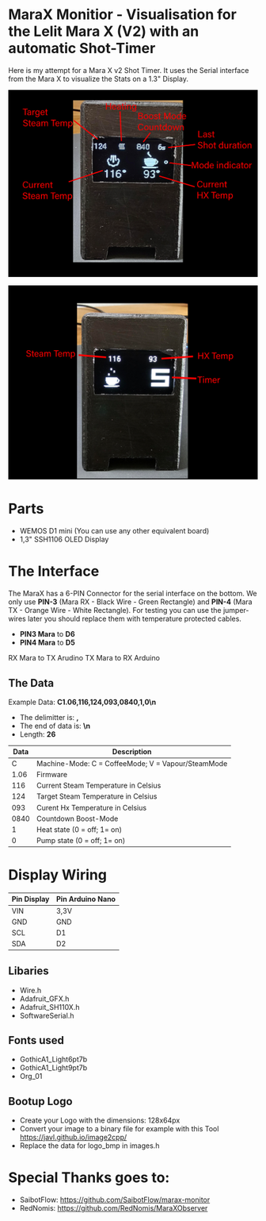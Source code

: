 # MaraX Monitior - Visualisation for the Lelit Mara X (V2) with an automatic Shot-Timer
Here is my attempt for a Mara X v2 Shot Timer. 
It uses the Serial interface from the Mara X to visualize the Stats on a 1.3" Display.

![Display](https://github.com/DiSanzes/Mara-X2-ShotTimer/blob/main/assets/MainView.png?raw=true)

![Display](https://github.com/DiSanzes/Mara-X2-ShotTimer/blob/main/assets/TimerMode.png?raw=true)
 
# Parts

- WEMOS D1 mini (You can use any other equivalent board)
- 1,3" SSH1106 OLED Display

# The Interface

The MaraX has a 6-PIN Connector for the serial interface on the bottom. We only use **PIN-3** (Mara RX - Black Wire - Green Rectangle) and **PIN-4** (Mara TX - Orange Wire - White Rectangle). For testing you can use the jumper-wires later you should replace them with temperature protected cables. 
 - **PIN3 Mara** to  **D6**
 - **PIN4 Mara** to **D5**

RX Mara to TX Arudino
TX Mara to RX Arduino

## The Data

Example Data: **C1.06,116,124,093,0840,1,0\n**
- The delimitter is: **,**
- The end of data is: **\n**
- Length: **26**

|Data|Description |
|--|--|
| C | Machine-Mode: C = CoffeeMode; V = Vapour/SteamMode |
| 1.06 | Firmware |
| 116 | Current Steam Temperature in Celsius |
| 124| Target Steam Temperature in Celsius |
| 093| Curent Hx Temperature in Celsius |
| 0840| Countdown Boost-Mode |
| 1| Heat state (0 = off; 1= on) |
| 0| Pump state (0 = off; 1= on) |


# Display Wiring
|Pin Display|Pin Arduino Nano|
|--|--|
| VIN | 3,3V |
| GND| GND |
| SCL| D1 |
| SDA| D2 |

## Libaries
 - Wire.h
 - Adafruit_GFX.h
 - Adafruit_SH110X.h
 - SoftwareSerial.h

## Fonts used 
 - GothicA1_Light6pt7b
 - GothicA1_Light9pt7b
 - Org_01

## Bootup Logo
 - Create your Logo with the dimensions: 128x64px 
 - Convert your image to a binary file for example with this Tool https://javl.github.io/image2cpp/ 
 - Replace the data for logo_bmp in images.h


# Special Thanks goes to: 
 - SaibotFlow: https://github.com/SaibotFlow/marax-monitor
 - RedNomis: https://github.com/RedNomis/MaraXObserver